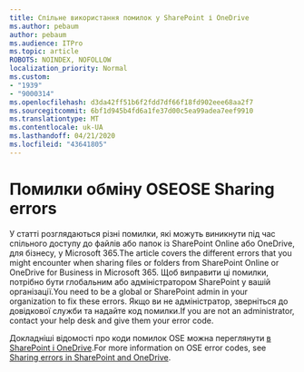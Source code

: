 ```yaml
---
title: Спільне використання помилок у SharePoint і OneDrive
ms.author: pebaum
author: pebaum
ms.audience: ITPro
ms.topic: article
ROBOTS: NOINDEX, NOFOLLOW
localization_priority: Normal
ms.custom:
- "1939"
- "9000314"
ms.openlocfilehash: d3da42ff51b6f2fdd7df66f18fd902eee68aa2f7
ms.sourcegitcommit: 6bf1d945b4fd6a1fe37d00c5ea99adea7eef9910
ms.translationtype: MT
ms.contentlocale: uk-UA
ms.lasthandoff: 04/21/2020
ms.locfileid: "43641805"
---
```

# <a name="ose-sharing-errors"></a><span data-ttu-id="af1c5-102">Помилки обміну OSE</span><span class="sxs-lookup"><span data-stu-id="af1c5-102">OSE Sharing errors</span></span>

<span data-ttu-id="af1c5-103">У статті розглядаються різні помилки, які можуть виникнути під час спільного доступу до файлів або папок із SharePoint Online або OneDrive, для бізнесу, у Microsoft 365.</span><span class="sxs-lookup"><span data-stu-id="af1c5-103">The article covers the different errors that you might encounter when sharing files or folders from SharePoint Online or OneDrive for Business in Microsoft 365.</span></span> <span data-ttu-id="af1c5-104">Щоб виправити ці помилки, потрібно бути глобальним або адміністратором SharePoint у вашій організації.</span><span class="sxs-lookup"><span data-stu-id="af1c5-104">You need to be a global or SharePoint admin in your organization to fix these errors.</span></span> <span data-ttu-id="af1c5-105">Якщо ви не адміністратор, зверніться до довідкової служби та надайте код помилки.</span><span class="sxs-lookup"><span data-stu-id="af1c5-105">If you are not an administrator, contact your help desk and give them your error code.</span></span>

<span data-ttu-id="af1c5-106">Докладніші відомості про коди помилок OSE можна переглянути [в SharePoint і OneDrive](https://docs.microsoft.com/sharepoint/sharepoint-onedrive-error-message).</span><span class="sxs-lookup"><span data-stu-id="af1c5-106">For more information on OSE error codes, see [Sharing errors in SharePoint and OneDrive](https://docs.microsoft.com/sharepoint/sharepoint-onedrive-error-message).</span></span>

